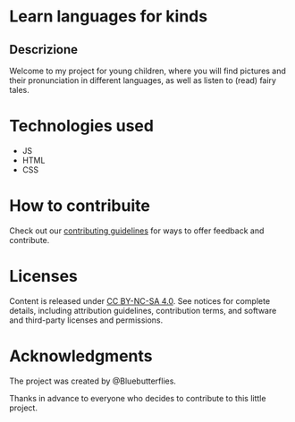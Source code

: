 # Learn languages for kinds

## Descrizione

Welcome to my project for young children, where you will find pictures and their pronunciation in different languages, as well as listen to (read) fairy tales.

# Technologies used

* JS
* HTML
* CSS

# How to contribuite

Check out our [contributing guidelines](CONTRIBUTING.md) for ways to offer feedback and contribute.

# Licenses

Content is released under [CC BY-NC-SA 4.0](https://creativecommons.org/licenses/by-nc-sa/4.0/?ref=chooser-v1). See notices for complete details, including attribution guidelines, contribution terms, and software and third-party licenses and permissions.

# Acknowledgments

The project was created by @Bluebutterflies.

Thanks in advance to everyone who decides to contribute to this little project.
